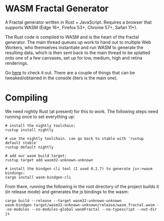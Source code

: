 # WASM Fractal Generator

A Fractal generator written in Rust + JavaScript. Requires a browser that supports WASM (Edge 16+, Firefox 53+, Chrome 57+, Safari 11+).

The Rust code is compiled to WASM and is the heart of the fractal generator. The main thread queues up work to hand out to multiple Web Workers, who themselves instantiate and run WASM to generate the resulting data, which is then sent back to the main thread to be splatted onto one of a few canvases, set up for low, medium, high and retina renderings.

Go [here](https://jsdw.github.io/wasm-fractal) to check it out. There are a couple of things that can be tweaked/obtained in the console (iters is the main one).

# Compiling

We need nightly Rust (at present) for this to work. The following steps need running once to set everything up:

```
# install the nightly toolchain:
rustup install nightly

# use the nightly toolchain. can go back to stable with 'rustup default stable'
rustup default nightly

# add our wasm build target:
rustup target add wasm32-unknown-unknown

# install the bindgen cli tool (I used 0.2.7) to generate js<->wasm bindings:
cargo install wasm-bindgen-cli
```

From there, running the following in the root directory of the project builds it (in release mode) and generates the js bindings to the wasm:

```
cargo build --release --target wasm32-unknown-unknown
wasm-bindgen target/wasm32-unknown-unknown/release/wasm_fractal.wasm --no-modules --no-modules-global wasmFractal --no-typescript --out-dir js
```